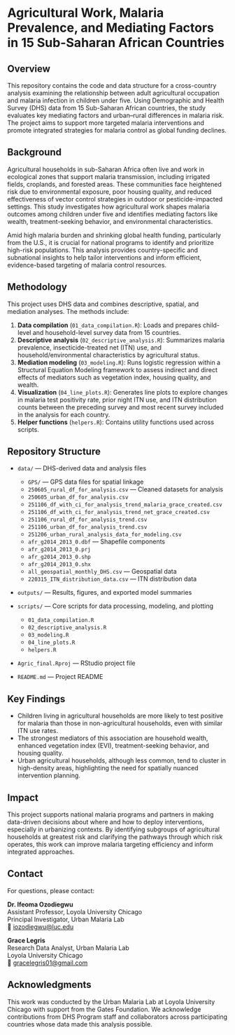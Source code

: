 # Agricultural Work, Malaria Prevalence, and Mediating Factors in 15 Sub-Saharan African Countries

## Overview

This repository contains the code and data structure for a cross-country analysis examining the relationship between adult agricultural occupation and malaria infection in children under five. Using Demographic and Health Survey (DHS) data from 15 Sub-Saharan African countries, the study evaluates key mediating factors and urban–rural differences in malaria risk. The project aims to support more targeted malaria interventions and promote integrated strategies for malaria control as global funding declines.

## Background

Agricultural households in sub-Saharan Africa often live and work in ecological zones that support malaria transmission, including irrigated fields, croplands, and forested areas. These communities face heightened risk due to environmental exposure, poor housing quality, and reduced effectiveness of vector control strategies in outdoor or pesticide-impacted settings. This study investigates how agricultural work shapes malaria outcomes among children under five and identifies mediating factors like wealth, treatment-seeking behavior, and environmental characteristics.

Amid high malaria burden and shrinking global health funding, particularly from the U.S., it is crucial for national programs to identify and prioritize high-risk populations. This analysis provides country-specific and subnational insights to help tailor interventions and inform efficient, evidence-based targeting of malaria control resources.

## Methodology

This project uses DHS data and combines descriptive, spatial, and mediation analyses. The methods include:

1. **Data compilation** (`01_data_compilation.R`): Loads and prepares child-level and household-level survey data from 15 countries.
2. **Descriptive analysis** (`02_descriptive_analysis.R`): Summarizes malaria prevalence, insecticide-treated net (ITN) use, and household/environmental characteristics by agricultural status.
3. **Mediation modeling** (`03_modeling.R`): Runs logistic regression within a Structural Equation Modeling framework to assess indirect and direct effects of mediators such as vegetation index, housing quality, and wealth.
4. **Visualization** (`04_line_plots.R`): Generates line plots to explore changes in malaria test positivity rate, prior night ITN use, and ITN distribution counts between the preceding survey and most recent survey included in the analysis for each country.
5. **Helper functions** (`helpers.R`): Contains utility functions used across scripts.

## Repository Structure

- `data/` — DHS-derived data and analysis files  
  - `GPS/` — GPS data files for spatial linkage  
  - `250605_rural_df_for_analysis.csv` — Cleaned datasets for analysis
  - `250605_urban_df_for_analysis.csv`  
  - `251106_df_with_ci_for_analysis_trend_malaria_grace_created.csv`  
  - `251106_df_with_ci_for_analysis_trend_net_grace_created.csv`  
  - `251106_rural_df_for_analysis_trend.csv`  
  - `251106_urban_df_for_analysis_trend.csv`  
  - `251206_urban_rural_analysis_data_for_modeling.csv`  
  - `afr_g2014_2013_0.dbf` — Shapefile components
  - `afr_g2014_2013_0.prj`  
  - `afr_g2014_2013_0.shp`  
  - `afr_g2014_2013_0.shx`  
  - `all_geospatial_monthly_DHS.csv` — Geospatial data
  - `220315_ITN_distribution_data.csv` — ITN distribution data

- `outputs/` — Results, figures, and exported model summaries

- `scripts/` — Core scripts for data processing, modeling, and plotting  
  - `01_data_compilation.R`  
  - `02_descriptive_analysis.R`  
  - `03_modeling.R`  
  - `04_line_plots.R`  
  - `helpers.R`

- `Agric_final.Rproj` — RStudio project file  
- `README.md` — Project README

## Key Findings

- Children living in agricultural households are more likely to test positive for malaria than those in non-agricultural households, even with similar ITN use rates.
- The strongest mediators of this association are household wealth, enhanced vegetation index (EVI), treatment-seeking behavior, and housing quality.
- Urban agricultural households, although less common, tend to cluster in high-density areas, highlighting the need for spatially nuanced intervention planning.

## Impact

This project supports national malaria programs and partners in making data-driven decisions about where and how to deploy interventions, especially in urbanizing contexts. By identifying subgroups of agricultural households at greatest risk and clarifying the pathways through which risk operates, this work can improve malaria targeting efficiency and inform integrated approaches.

## Contact

For questions, please contact:

**Dr. Ifeoma Ozodiegwu**  
Assistant Professor, Loyola University Chicago  
Principal Investigator, Urban Malaria Lab  
📧 [iozodiegwu@luc.edu](mailto:iozodiegwu@luc.edu)

**Grace Legris**  
Research Data Analyst, Urban Malaria Lab  
Loyola University Chicago  
📧 [gracelegris01@gmail.com](mailto:gracelegris01@gmail.com)

## Acknowledgments

This work was conducted by the Urban Malaria Lab at Loyola University Chicago with support from the Gates Foundation. We acknowledge contributions from DHS Program staff and collaborators across participating countries whose data made this analysis possible.